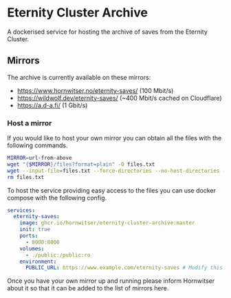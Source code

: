 # Eternity Cluster Archive

A dockerised service for hosting the archive of saves from the Eternity Cluster.

## Mirrors

The archive is currently available on these mirrors:

- https://www.hornwitser.no/eternity-saves/ (100 Mbit/s)
- https://wildwolf.dev/eternity-saves/ (~400 Mbit/s cached on Cloudflare)
- https://a.d-a.fi/ (1 Gbit/s)

### Host a mirror

If you would like to host your own mirror you can obtain all the files with the following commands.

```sh
MIRROR=url-from-above
wget "{$MIRROR}/files?format=plain" -O files.txt
wget --input-file=files.txt --force-directories --no-host-directories --cut-dirs=1 --directory-prefix=public/
rm files.txt
```

To host the service providing easy access to the files you can use docker compose with the following config.

```yaml
services:
  eternity-saves:
    image: ghcr.io/hornwitser/eternity-cluster-archive:master
    init: true
    ports:
      - 8000:8000
    volumes:
      - ./public:/public:ro
    environment:
      PUBLIC_URL: https://www.example.com/eternity-saves # Modify this to match your server's url
```

Once you have your own mirror up and running please inform Hornwitser about it so that it can be added to the list of mirrors here.
